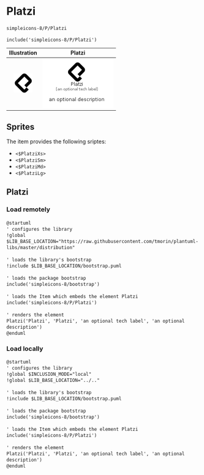 # Platzi


```text
simpleicons-8/P/Platzi
```

```text
include('simpleicons-8/P/Platzi')
```



| Illustration | Platzi |
| :---: | :---: |
| ![illustration for Illustration](../../simpleicons-8/P/Platzi.png) | ![illustration for Platzi](../../simpleicons-8/P/Platzi.Local.png) |



## Sprites
The item provides the following sriptes:

- `<$PlatziXs>`
- `<$PlatziSm>`
- `<$PlatziMd>`
- `<$PlatziLg>`





## Platzi

### Load remotely
```plantuml
@startuml
' configures the library
!global $LIB_BASE_LOCATION="https://raw.githubusercontent.com/tmorin/plantuml-libs/master/distribution"

' loads the library's bootstrap
!include $LIB_BASE_LOCATION/bootstrap.puml

' loads the package bootstrap
include('simpleicons-8/bootstrap')

' loads the Item which embeds the element Platzi
include('simpleicons-8/P/Platzi')

' renders the element
Platzi('Platzi', 'Platzi', 'an optional tech label', 'an optional description')
@enduml
```

### Load locally
```plantuml
@startuml
' configures the library
!global $INCLUSION_MODE="local"
!global $LIB_BASE_LOCATION="../.."

' loads the library's bootstrap
!include $LIB_BASE_LOCATION/bootstrap.puml

' loads the package bootstrap
include('simpleicons-8/bootstrap')

' loads the Item which embeds the element Platzi
include('simpleicons-8/P/Platzi')

' renders the element
Platzi('Platzi', 'Platzi', 'an optional tech label', 'an optional description')
@enduml
```

